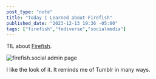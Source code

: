 ```yaml
---
post_type: "note" 
title: "Today I Learned about Firefish"
published_date: "2023-12-13 19:36 -05:00"
tags: ["firefish","fediverse","socialmedia"]
---
```


TIL about [Firefish](https://joinfirefish.org/).

![firefish.social admin page](http://cdn.lqdev.tech/files/images/firefish-admin-user-page.png)

I like the look of it. It reminds me of Tumblr in many ways.